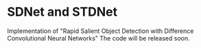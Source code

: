 # SDNet and STDNet
Implementation of "Rapid Salient Object Detection with Difference Convolutional Neural Networks"
The code will be released soon.
